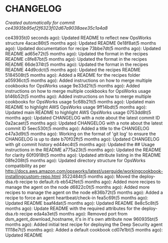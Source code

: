 # CHANGELOG
*Created automatically for commit ce43935b95ef2f6323f02d67a9038aee35c1a4a8*

ce43935t(0 seconds ago): Updated README to reflect new OpsWorks structure
4acac86t(5 months ago): Updated README
0e18f8at(5 months ago): Updated documentation for recipe
73bbe7dt(5 months ago): Updated README
ad65e72t(5 months ago): Updated the format in the recipes README
c8fe87bt(5 months ago): Updated the format in the recipes README
66de374t(5 months ago): Updated the format in the recipes README
44d9cdct(5 months ago): Updated the recipes README
5184508t(5 months ago): Added a README for the recipes folder
a05936ct(5 months ago): Added instructions on how to merge multiple cookbooks for OpsWorks usage
9e33d21t(5 months ago): Added instructions on how to merge multiple cookbooks for OpsWorks usage
b146b52t(5 months ago): Added instructions on how to merge multiple cookbooks for OpsWorks usage
5c68b21t(5 months ago): Updated main README to highlight AWS OpsWorks usage
9ff14bdt(5 months ago): Updated main README to highlight AWS OpsWorks usage
0753dd8t(5 months ago): Updated CHANGELOG with a note about the latest commit ID
0a2acaet(5 months ago): Updated CHANGELOG with a note about the latest commit ID
5eec530t(5 months ago): Added a title to the CHANGELOG
e47a3d9t(5 months ago): Working on the format of 'git log' to ensure the CHANGELOG is up to date
b70f02ft(5 months ago): Updated CHANGELOG with git commit history
ed44ec4t(5 months ago): Updated the ## Usage instructions in the README
a775a23t(5 months ago): Updated the README for clarity
60f0918t(5 months ago): Updated attribute listing in the README
08fe208t(5 months ago): Updated directory structure for OpsWorks compatibility as per http://docs.aws.amazon.com/opsworks/latest/userguide/workingcookbook-installingcustom-repo.html
3522484t(5 months ago): Moved the deploy-dsa.rb recipe to default.rb
eb542fet(5 months ago): Added more recipes to manage the agent on the node
d6822c0t(5 months ago): Added more recipes to manage the agent on the node
e836b72t(5 months ago): Added a recipe to force an agent heartbeat/check-in
fea5c69t(5 months ago): Updated README
baaf4dat(5 months ago): Updated README
8e8c5c8t(5 months ago): Update README with the required attributes for the deploy-dsa.rb recipe
eda4a3et(5 months ago): Removed port from dsm_agent_download_hostname, it's in it's own attribute now
960935bt(5 months ago): Added initial test recipe for deploying the Deep Security agent
11118e7t(5 months ago): Added a default cookbook
cd07e1bt(5 months ago): Updated README

